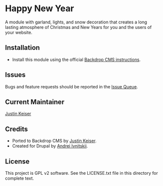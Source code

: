 # Happy New Year

A module with garland, lights, and snow decoration that creates a long lasting atmosphere
of Christmas and New Years for you and the users of your website.

## Installation

- Install this module using the official [Backdrop CMS instructions](https://backdropcms.org/user-guide/modules).

## Issues

Bugs and feature requests should be reported in the [Issue Queue](https://github.com/backdrop-contrib/happy_new_year/issues).

## Current Maintainer

[Justin Keiser](https://github.com/keiserjb)

## Credits

- Ported to Backdrop CMS by [Justin Keiser](https://github.com/keiserjb).
- Created for Drupal by [Andrei Ivnitskii](https://www.drupal.org/u/ivnish).

## License

This project is GPL v2 software. See the LICENSE.txt file in this directory for complete text.

